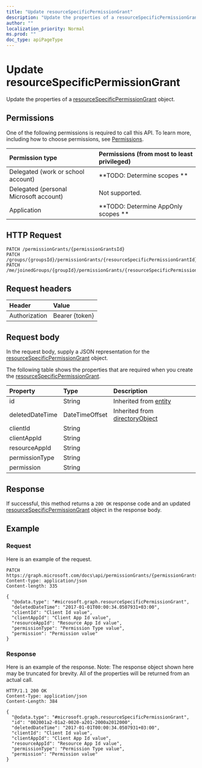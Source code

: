 ```yaml
---
title: "Update resourceSpecificPermissionGrant"
description: "Update the properties of a resourceSpecificPermissionGrant object."
author: ""
localization_priority: Normal
ms.prod: ""
doc_type: apiPageType
---
```


# Update resourceSpecificPermissionGrant

Update the properties of a [resourceSpecificPermissionGrant](../resources/resourcespecificpermissiongrant.md) object.

## Permissions
One of the following permissions is required to call this API. To learn more, including how to choose permissions, see [Permissions](/concepts/permissions-reference.md).

|Permission type|Permissions (from most to least privileged)|
|:---|:---|
|Delegated (work or school account)|**TODO: Determine scopes **|
|Delegated (personal Microsoft account)|Not supported.|
|Application|**TODO: Determine AppOnly scopes **|

## HTTP Request
<!-- {
  "blockType": "ignored"
}
-->
``` http
PATCH /permissionGrants/{permissionGrantsId}
PATCH /groups/{groupsId}/permissionGrants/{resourceSpecificPermissionGrantId}
PATCH /me/joinedGroups/{groupId}/permissionGrants/{resourceSpecificPermissionGrantId}
```

## Request headers
|Header|Value|
|:---|:---|
|Authorization|Bearer {token}|

## Request body
In the request body, supply a JSON representation for the [resourceSpecificPermissionGrant](../resources/resourceSpecificPermissionGrant.md) object.

The following table shows the properties that are required when you create the [resourceSpecificPermissionGrant](../resources/resourcespecificpermissiongrant.md).

|Property|Type|Description|
|:---|:---|:---|
|id|String| Inherited from [entity](../resources/entity.md)|
|deletedDateTime|DateTimeOffset| Inherited from [directoryObject](../resources/directoryObject.md)|
|clientId|String||
|clientAppId|String||
|resourceAppId|String||
|permissionType|String||
|permission|String||



## Response
If successful, this method returns a `200 OK` response code and an updated [resourceSpecificPermissionGrant](../resources/resourcespecificpermissiongrant.md) object in the response body.

## Example

### Request
Here is an example of the request.
<!-- {
  "blockType": "request",
  "name": "update_resourcespecificpermissiongrant"
}
-->
``` http
PATCH https://graph.microsoft.com/docs\api/permissionGrants/{permissionGrantsId}
Content-type: application/json
Content-length: 335

{
  "@odata.type": "#microsoft.graph.resourceSpecificPermissionGrant",
  "deletedDateTime": "2017-01-01T00:00:34.0507931+03:00",
  "clientId": "Client Id value",
  "clientAppId": "Client App Id value",
  "resourceAppId": "Resource App Id value",
  "permissionType": "Permission Type value",
  "permission": "Permission value"
}
```

### Response
Here is an example of the response. Note: The response object shown here may be truncated for brevity. All of the properties will be returned from an actual call.
<!-- {
  "blockType": "response",
  "truncated": true
}
-->
``` http
HTTP/1.1 200 OK
Content-Type: application/json
Content-Length: 384

{
  "@odata.type": "#microsoft.graph.resourceSpecificPermissionGrant",
  "id": "002001a2-01a2-0020-a201-2000a2012000",
  "deletedDateTime": "2017-01-01T00:00:34.0507931+03:00",
  "clientId": "Client Id value",
  "clientAppId": "Client App Id value",
  "resourceAppId": "Resource App Id value",
  "permissionType": "Permission Type value",
  "permission": "Permission value"
}
```

